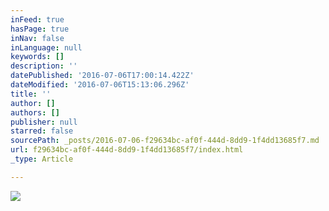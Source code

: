 ```yaml
---
inFeed: true
hasPage: true
inNav: false
inLanguage: null
keywords: []
description: ''
datePublished: '2016-07-06T17:00:14.422Z'
dateModified: '2016-07-06T15:13:06.296Z'
title: ''
author: []
authors: []
publisher: null
starred: false
sourcePath: _posts/2016-07-06-f29634bc-af0f-444d-8dd9-1f4dd13685f7.md
url: f29634bc-af0f-444d-8dd9-1f4dd13685f7/index.html
_type: Article

---
```

![](https://the-grid-user-content.s3-us-west-2.amazonaws.com/31b2e8af-af3c-4eae-a171-f8225e1311b1.jpg)